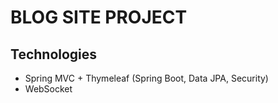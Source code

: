# BLOG SITE PROJECT
## Technologies
- Spring MVC + Thymeleaf (Spring Boot, Data JPA, Security)
- WebSocket
